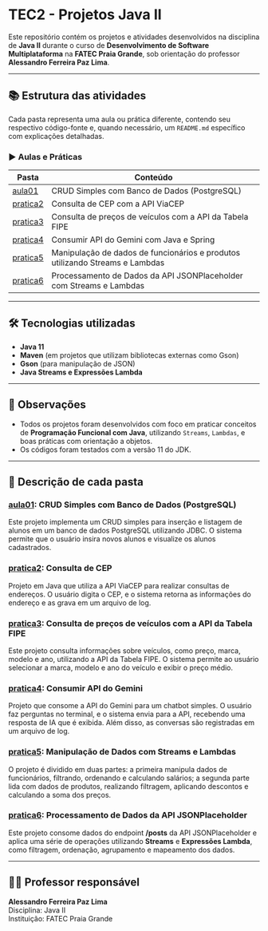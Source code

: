 # TEC2 - Projetos Java II

Este repositório contém os projetos e atividades desenvolvidos na disciplina de **Java II** durante o curso de **Desenvolvimento de Software Multiplataforma** na **FATEC Praia Grande**, sob orientação do professor **Alessandro Ferreira Paz Lima**.

---

## 📚 Estrutura das atividades

Cada pasta representa uma aula ou prática diferente, contendo seu respectivo código-fonte e, quando necessário, um `README.md` específico com explicações detalhadas.

### ▶️ Aulas e Práticas

| Pasta     | Conteúdo                                                                 |
|-----------|--------------------------------------------------------------------------|
| [aula01](aula01)  | CRUD Simples com Banco de Dados (PostgreSQL)                             |
| [pratica2](pratica2) | Consulta de CEP com a API ViaCEP                                        |
| [pratica3](pratica3) | Consulta de preços de veículos com a API da Tabela FIPE                  |
| [pratica4](pratica4) | Consumir API do Gemini com Java e Spring                                |
| [pratica5](pratica5) | Manipulação de dados de funcionários e produtos utilizando Streams e Lambdas |
| [pratica6](pratica6) | Processamento de Dados da API JSONPlaceholder com Streams e Lambdas      |

---

## 🛠️ Tecnologias utilizadas

- **Java 11**
- **Maven** (em projetos que utilizam bibliotecas externas como Gson)
- **Gson** (para manipulação de JSON)
- **Java Streams e Expressões Lambda**

---

## 📌 Observações

- Todos os projetos foram desenvolvidos com foco em praticar conceitos de **Programação Funcional com Java**, utilizando `Streams`, `Lambdas`, e boas práticas com orientação a objetos.
- Os códigos foram testados com a versão 11 do JDK.

---

## 📄 Descrição de cada pasta

### [aula01](aula01): CRUD Simples com Banco de Dados (PostgreSQL)
Este projeto implementa um CRUD simples para inserção e listagem de alunos em um banco de dados PostgreSQL utilizando JDBC. O sistema permite que o usuário insira novos alunos e visualize os alunos cadastrados.

### [pratica2](pratica2): Consulta de CEP
Projeto em Java que utiliza a API ViaCEP para realizar consultas de endereços. O usuário digita o CEP, e o sistema retorna as informações do endereço e as grava em um arquivo de log.

### [pratica3](pratica3): Consulta de preços de veículos com a API da Tabela FIPE
Este projeto consulta informações sobre veículos, como preço, marca, modelo e ano, utilizando a API da Tabela FIPE. O sistema permite ao usuário selecionar a marca, modelo e ano do veículo e exibir o preço médio.

### [pratica4](pratica4): Consumir API do Gemini
Projeto que consome a API do Gemini para um chatbot simples. O usuário faz perguntas no terminal, e o sistema envia para a API, recebendo uma resposta de IA que é exibida. Além disso, as conversas são registradas em um arquivo de log.

### [pratica5](pratica5): Manipulação de Dados com Streams e Lambdas
O projeto é dividido em duas partes: a primeira manipula dados de funcionários, filtrando, ordenando e calculando salários; a segunda parte lida com dados de produtos, realizando filtragem, aplicando descontos e calculando a soma dos preços.

### [pratica6](pratica6): Processamento de Dados da API JSONPlaceholder
Este projeto consome dados do endpoint **/posts** da API JSONPlaceholder e aplica uma série de operações utilizando **Streams** e **Expressões Lambda**, como filtragem, ordenação, agrupamento e mapeamento dos dados.

---

## 👨‍🏫 Professor responsável

**Alessandro Ferreira Paz Lima**  
Disciplina: Java II  
Instituição: FATEC Praia Grande
